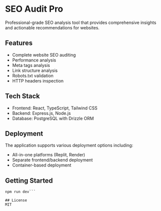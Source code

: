 # SEO Audit Pro

Professional-grade SEO analysis tool that provides comprehensive insights and actionable recommendations for websites.

## Features
- Complete website SEO auditing
- Performance analysis
- Meta tags analysis
- Link structure analysis
- Robots.txt validation
- HTTP headers inspection

## Tech Stack
- Frontend: React, TypeScript, Tailwind CSS
- Backend: Express.js, Node.js
- Database: PostgreSQL with Drizzle ORM

## Deployment
The application supports various deployment options including:
- All-in-one platforms (Replit, Render)
- Separate frontend/backend deployment
- Container-based deployment

## Getting Started
```npm install
npm run dev```

## License
MIT